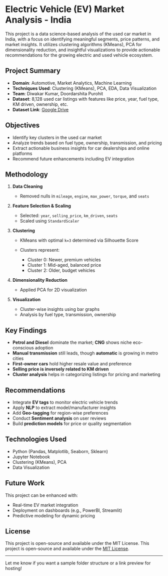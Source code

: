 

# Electric Vehicle (EV) Market Analysis - India

This project is a data science-based analysis of the used car market in India, with a focus on identifying meaningful segments, price patterns, and market insights. It utilizes clustering algorithms (KMeans), PCA for dimensionality reduction, and insightful visualizations to provide actionable recommendations for the growing electric and used vehicle ecosystem.

## Project Summary

* **Domain**: Automotive, Market Analytics, Machine Learning
* **Techniques Used**: Clustering (KMeans), PCA, EDA, Data Visualization
* **Team**: Diwakar Kumar, Doordarshita Purohit
* **Dataset**: 8,128 used car listings with features like price, year, fuel type, KM driven, ownership, etc.
* **Dataset Link**: [Google Drive](https://drive.google.com/file/d/1yeTKNvAxCALz4QIKluGZqDFc6GbHt9dV/view?usp=sharing)

##  Objectives

* Identify key clusters in the used car market
* Analyze trends based on fuel type, ownership, transmission, and pricing
* Extract actionable business insights for car dealerships and online platforms
* Recommend future enhancements including EV integration

##  Methodology

1. **Data Cleaning**

   * Removed nulls in `mileage`, `engine`, `max_power`, `torque`, and `seats`

2. **Feature Selection & Scaling**

   * Selected: `year`, `selling_price`, `km_driven`, `seats`
   * Scaled using `StandardScaler`

3. **Clustering**

   * KMeans with optimal `k=3` determined via Silhouette Score
   * Clusters represent:

     * Cluster 0: Newer, premium vehicles
     * Cluster 1: Mid-aged, balanced price
     * Cluster 2: Older, budget vehicles

4. **Dimensionality Reduction**

   * Applied PCA for 2D visualization

5. **Visualization**

   * Cluster-wise insights using bar graphs
   * Analysis by fuel type, transmission, ownership

##  Key Findings

* **Petrol and Diesel** dominate the market; **CNG** shows niche eco-conscious adoption
* **Manual transmission** still leads, though **automatic** is growing in metro cities
* **First-owner cars** hold higher resale value and preference
* **Selling price is inversely related to KM driven**
* **Cluster analysis** helps in categorizing listings for pricing and marketing

##  Recommendations

* Integrate **EV tags** to monitor electric vehicle trends
* Apply **NLP** to extract model/manufacturer insights
* Add **Geo-tagging** for region-wise preferences
* Conduct **Sentiment analysis** on user reviews
* Build **prediction models** for price or quality segmentation

## Technologies Used

* Python (Pandas, Matplotlib, Seaborn, Sklearn)
* Jupyter Notebook
* Clustering (KMeans), PCA
* Data Visualization

## Future Work

This project can be enhanced with:

* Real-time EV market integration
* Deployment on dashboards (e.g., PowerBI, Streamlit)
* Predictive modeling for dynamic pricing

##  License
This project is open-source and available under the MIT License.
This project is open-source and available under the [MIT License](LICENSE).

---

Let me know if you want a sample folder structure or a link preview for hosting!
